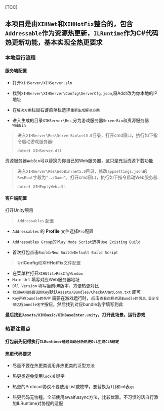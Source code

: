 [TOC]

## 本项目是由`XIHNet`和`XIHHotFix`整合的，包含`Addressable`作为资源热更新，`ILRuntime`作为C#代码热更新功能，基本实现全热更要求

### 本地运行流程

#### 服务端配置

- 打开`XIHServer/XIHServer.sln`
- 找到`XIHServer\XIHServer\Config\ServerCfg.json`,将Addr改为你本地的IP地址

- 在`解决方案`栏目右键菜单栏选择`重新生成解决方案`

- 进入生成的目录`XIHServer\Res`,分为游戏服务器`ServerBin`和资源服务器`WebBin`

> 进入`XIHServer\Res\ServerBin\net5.0`目录，打开cmd窗口，执行如下指令启动游戏服务器:
>
> ```
> dotnet XIHServer.dll
> ```

资源服务器`WebBin`可以替换为你自己的Web服务器，这只是充当资源下载功能

> 进入`XIHServer\Res\WebBin\net5.0`目录，修改`appsettings.json`的`ResRoot`字段为`"../Game"`，打开cmd窗口，执行如下指令启动Web服务器:
>
> ```
> dotnet XIHEmptyWeb.dll
> ```

#### 客户端配置

打开Unity项目

> `Addressables` 配置

- `Addressables` 的 **Profile** 文件选择`Pro`配置

- `Addressables Group`的`Play Mode Script`选择`Use Existing Build`
- 首次打包点击`Build>New Build>Default Build Script`

> **UrlConfig**和**XIHHotFix**文件配置

- 在菜单栏打开`XIHUtil>ResCfgWindow`
- `Main Url` 填写对应Web服务器地址
- `Dll Version` 填写当前dll版本，方便热更对比
- `检测AA网络尝试的Key`默认`Assets/Bundles/CheckAANetConn.txt` 即可
- `Key所在bundle的名字` 需要在游戏运行时，点击`查看远程资源Bundle的信息,显示全部远程bundle名字`按钮，然后找到对应bundle名字填写到此

**最后找到`Assets/XIHBasic/XIHBaseEnter.unity`，打开此场景，运行游戏**



### 热更注意点

#### 打包前先记得执行`ILRuntime>通过自动分析热更DLL生成CLR绑定`

#### 热更代码要求

- 尽量不要在热更类调用非热更类的泛型方法
- 热更类避免使用`lock`关键字
- 热更的Protocol协议不要使用List<T>或枚举，要替换为T[]和int表示

- 热更代码无协程，全部使用await\async方法，比较优雅。不习惯的话自行添加ILRuntime对协程的适配


